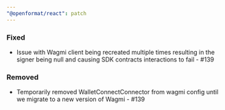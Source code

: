 ```yaml
---
"@openformat/react": patch
---
```


### Fixed

- Issue with Wagmi client being recreated multiple times resulting in the signer being null and causing SDK contracts interactions to fail - #139

### Removed

- Temporarily removed WalletConnectConnector from wagmi config until we migrate to a new version of Wagmi - #139
